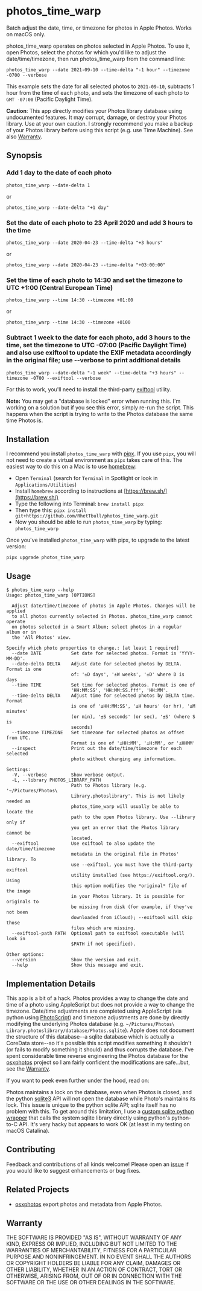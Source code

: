 # photos_time_warp 

Batch adjust the date, time, or timezone for photos in Apple Photos. Works on macOS only.

photos_time_warp operates on photos selected in Apple Photos.  To use it, open Photos, select the photos for which you'd like to adjust the date/time/timezone, then run photos_time_warp from the command line:

`photos_time_warp --date 2021-09-10 --time-delta "-1 hour" --timezone -0700 --verbose`

This example sets the date for all selected photos to `2021-09-10`, subtracts 1 hour from the time of each photo, and sets the timezone of each photo to `GMT -07:00` (Pacific Daylight Time).

**Caution**: This app directly modifies your Photos library database using undocumented features.  It may corrupt, damage, or destroy your Photos library.  Use at your own caution.  I strongly recommend you make a backup of your Photos library before using this script (e.g. use Time Machine).  See also [Warranty](#Warranty). 

## Synopsis

### Add 1 day to the date of each photo

`photos_time_warp --date-delta 1`

or

`photos_time_warp --date-delta "+1 day"`

### Set the date of each photo to 23 April 2020 and add 3 hours to the time

`photos_time_warp --date 2020-04-23 --time-delta "+3 hours"`

or

`photos_time_warp --date 2020-04-23 --time-delta "+03:00:00"`

### Set the time of each photo to 14:30 and set the timezone to UTC +1:00 (Central European Time)

`photos_time_warp --time 14:30 --timezone +01:00`

or

`photos_time_warp --time 14:30 --timezone +0100`

### Subtract 1 week to the date for each photo, add 3 hours to the time, set the timezone to UTC -07:00 (Pacific Daylight Time) and also use exiftool to update the EXIF metadata accordingly in the original file; use --verbose to print additional details

`photos_time_warp --date-delta "-1 week" --time-delta "+3 hours" --timezone -0700 --exiftool --verbose`

For this to work, you'll need to install the third-party [exiftool](https://exiftool.org/) utility.

**Note:** You may get a "database is locked" error when running this.  I'm working on a solution but if you see this error, simply re-run the script.  This happens when the script is trying to write to the Photos database the same time Photos is.

## Installation

I recommend you install `photos_time_warp` with [pipx](https://github.com/pipxproject/pipx). If you use `pipx`, you will not need to create a virtual environment as `pipx` takes care of this. The easiest way to do this on a Mac is to use [homebrew](https://brew.sh/):

- Open `Terminal` (search for `Terminal` in Spotlight or look in `Applications/Utilities`)
- Install `homebrew` according to instructions at [https://brew.sh/](https://brew.sh/)
- Type the following into Terminal: `brew install pipx`
- Then type this: `pipx install git+https://github.com/RhetTbull/photos_time_warp.git`
- Now you should be able to run `photos_time_warp` by typing: `photos_time_warp`

Once you've installed `photos_time_warp` with pipx, to upgrade to the latest version:

    pipx upgrade photos_time_warp


## Usage

```
$ photos_time_warp --help
Usage: photos_time_warp [OPTIONS]

  Adjust date/time/timezone of photos in Apple Photos. Changes will be applied
  to all photos currently selected in Photos. photos_time_warp cannot operate
  on photos selected in a Smart Album; select photos in a regular album or in
  the 'All Photos' view.

Specify which photo properties to change.: [at least 1 required]
  --date DATE           Set date for selected photos. Format is 'YYYY-MM-DD'.
  --date-delta DELTA    Adjust date for selected photos by DELTA. Format is one
                        of: '±D days', '±W weeks', '±D' where D is days
  --time TIME           Set time for selected photos. Format is one of
                        'HH:MM:SS', 'HH:MM:SS.fff', 'HH:MM'.
  --time-delta DELTA    Adjust time for selected photos by DELTA time. Format
                        is one of '±HH:MM:SS', '±H hours' (or hr), '±M minutes'
                        (or min), '±S seconds' (or sec), '±S' (where S is
                        seconds)
  --timezone TIMEZONE   Set timezone for selected photos as offset from UTC.
                        Format is one of '±HH:MM', '±H:MM', or '±HHMM'
  --inspect             Print out the date/time/timezone for each selected
                        photo without changing any information.

Settings:
  -V, --verbose         Show verbose output.
  -L, --library PHOTOS_LIBRARY_PATH
                        Path to Photos library (e.g. '~/Pictures/Photos\
                        Library.photoslibrary'. This is not likely needed as
                        photos_time_warp will usually be able to locate the
                        path to the open Photos library. Use --library only if
                        you get an error that the Photos library cannot be
                        located.
  --exiftool            Use exiftool to also update the date/time/timezone
                        metadata in the original file in Photos' library. To
                        use --exiftool, you must have the third-party exiftool
                        utility installed (see https://exiftool.org/). Using
                        this option modifies the *original* file of the image
                        in your Photos library. It is possible for originals to
                        be missing from disk (for example, if they've not been
                        downloaded from iCloud); --exiftool will skip those
                        files which are missing.
  --exiftool-path PATH  Optional path to exiftool executable (will look in
                        $PATH if not specified).

Other options:
  --version             Show the version and exit.
  --help                Show this message and exit.
```

## Implementation Details

This app is a bit of a hack.  Photos provides a way to change the date and time of a photo using AppleScript but does not provide a way to change the timezone.  Date/time adjustments are completed using AppleScript (via python using [PhotoScript](https://github.com/RhetTbull/PhotoScript)) and timezone adjustments are done by directly modifying the underlying Photos database (e.g. `~/Pictures/Photos\ Library.photoslibrary/database/Photos.sqlite`).  Apple does not document the structure of this database--a sqlite database which is actually a CoreData store--so it's possible this script modifies something it shouldn't (or fails to modify something it should) and thus corrupts the database.  I've spent considerable time reverse engineering the Photos database for the [osxphotos](https://github.com/RhetTbull/osxphotos/) project so I am fairly confident the modifications are safe...but, see the [Warranty](#Warranty).

If you want to peek even further under the hood, read on:

Photos maintains a lock on the database, even when Photos is closed, and the python [sqlite3](https://docs.python.org/3/library/sqlite3.html) API will not open the database while Photo's maintains its lock. This issue is unique to the python sqlite API; sqlite itself has no problem with this.  To get around this limitation, I use a [custom sqlite python wrapper](https://github.com/RhetTbull/photos_time_warp/blob/main/photos_time_warp/sqlite_native.py) that calls the system sqlite library directly using python's python-to-C API.  It's very hacky but appears to work OK (at least in my testing on macOS Catalina).

## Contributing

Feedback and contributions of all kinds welcome!  Please open an [issue](https://github.com/RhetTbull/photos_time_warp/issues) if you would like to suggest enhancements or bug fixes.

## Related Projects

- [osxphotos](https://github.com/RhetTbull/osxphotos) export photos and metadata from Apple Photos.

## Warranty 

THE SOFTWARE IS PROVIDED "AS IS", WITHOUT WARRANTY OF ANY KIND, EXPRESS OR
IMPLIED, INCLUDING BUT NOT LIMITED TO THE WARRANTIES OF MERCHANTABILITY,
FITNESS FOR A PARTICULAR PURPOSE AND NONINFRINGEMENT. IN NO EVENT SHALL THE
AUTHORS OR COPYRIGHT HOLDERS BE LIABLE FOR ANY CLAIM, DAMAGES OR OTHER
LIABILITY, WHETHER IN AN ACTION OF CONTRACT, TORT OR OTHERWISE, ARISING FROM,
OUT OF OR IN CONNECTION WITH THE SOFTWARE OR THE USE OR OTHER DEALINGS IN THE
SOFTWARE.
